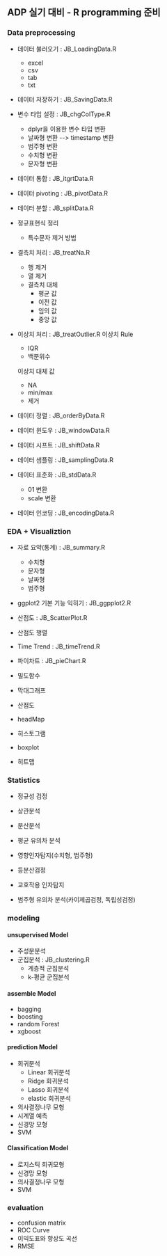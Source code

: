 ## ADP 실기 대비 - R programming 준비

### Data preprocessing
- 데이터 불러오기          : JB_LoadingData.R
  - excel
  - csv
  - tab
  - txt
- 데이터 저장하기          : JB_SavingData.R
- 변수 타입 설정           : JB_chgColType.R
  - dplyr을 이용한 변수 타입 변환
  - 날짜형 변환 --> timestamp 변환
  - 범주형 변환
  - 수치형 변환
  - 문자형 변환

- 데이터 통합              : JB_itgrtData.R
- 데이터 pivoting          : JB_pivotData.R

- 데이터 분할              : JB_splitData.R
- 정규표현식 정리           
  - 특수문자 제거 방법
- 결측치 처리              : JB_treatNa.R
  - 행 제거
  - 열 제거
  - 결측치 대체
    - 평균 값
    - 이전 값
    - 임의 값
    - 중앙 값


- 이상치 처리               : JB_treatOutlier.R
  이상치 Rule
  - IQR
  - 백분위수
   
  이상치 대체 값
  - NA
  - min/max
  - 제거


- 데이터 정렬                : JB_orderByData.R
- 데이터 윈도우              : JB_windowData.R
- 데이터 시프트              : JB_shiftData.R
- 데이터 샘플링              : JB_samplingData.R
- 데이터 표준화              : JB_stdData.R
  - 01 변환
  - scale 변환
- 데이터 인코딩              : JB_encodingData.R
### EDA + Visualiztion
- 자료 요약(통계)            : JB_summary.R 
  - 수치형
  - 문자형
  - 날짜형
  - 범주형
- ggplot2 기본 기능 익히기   : JB_ggpplot2.R
- 산점도                     : JB_ScatterPlot.R
- 산점도 행렬                  
- Time Trend                 : JB_timeTrend.R
- 파이차트                   : JB_pieChart.R
- 밀도함수
- 막대그래프
- 산점도
- headMap

- 히스토그램
- boxplot
- 히트맵

### Statistics 
- 정규성 검정
- 상관분석
- 분산분석
- 평균 유의차 분석

- 영향인자탐지(수치형, 범주형)
- 등분산검정
- 교호작용 인자탐지
- 범주형 유의차 분석(카이제곱검정, 독립성검정)

### modeling

#### unsupervised Model
- 주성분분석
- 군집분석          : JB_clustering.R
  - 계층적 군집분석
  - k-평균 군집분석


#### assemble Model
- bagging
- boosting
- random Forest
- xgboost


#### prediction Model
- 회귀분석
  - Linear 회귀분석
  - Ridge 회귀분석
  - Lasso 회귀분석
  - elastic 회귀분석
- 의사결정나무 모형
- 시계열 예측
- 신경망 모형
- SVM

#### Classification Model
- 로지스틱 회귀모형
- 신경망 모형
- 의사결정나무 모형
- SVM

### evaluation
- confusion matrix
- ROC Curve
- 이익도표와 향상도 곡선
- RMSE